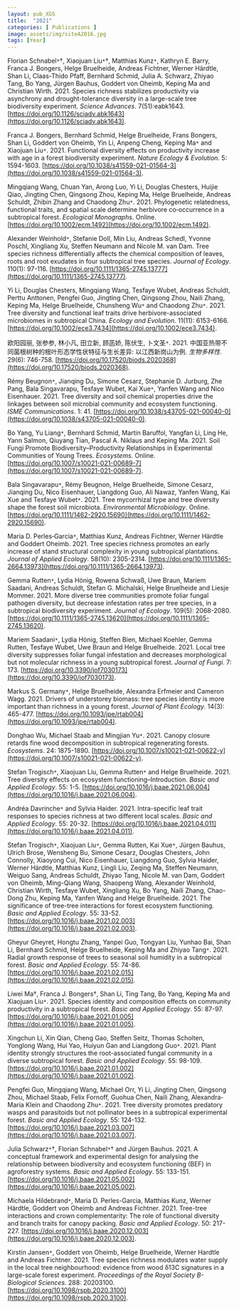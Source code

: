 ```yaml
---
layout: pub_XGS
title:  "2021"
categories: [ Publications ]
image: assets/img/siteA2016.jpg
tags: [Year]
---
```

Florian Schnabel<code>&ast;</code>†, Xiaojuan Liu<code>&ast;</code>†, Matthias Kunz<code>&ast;</code>, Kathryn E. Barry, Franca J. Bongers, Helge Bruelheide, Andreas Fichtner, Werner Härdtle, Shan Li, Claas-Thido Pfaff, Bernhard Schmid, Julia A. Schwarz, Zhiyao Tang, Bo Yang, Jürgen Bauhus, Goddert von Oheimb, Keping Ma and Christian Wirth. 2021. Species richness stabilizes productivity via asynchrony and drought-tolerance diversity in a large-scale tree biodiversity experiment. *Science Advances*. 7(51):eabk1643. [https://doi.org/10.1126/sciadv.abk1643](https://doi.org/10.1126/sciadv.abk1643).

Franca J. Bongers, Bernhard Schmid, Helge Bruelheide, Frans Bongers, Shan Li, Goddert von Oheimb, Yin Li, Anpeng Cheng, Keping  Ma<code>&ast;</code> and Xiaojuan  Liu<code>&ast;</code>. 2021. Functional diversity effects on productivity increase with age in a forest biodiversity experiment. *Nature Ecology & Evolution*. 5: 1594-1603. [https://doi.org/10.1038/s41559-021-01564-3](https://doi.org/10.1038/s41559-021-01564-3).

Mingqiang Wang, Chuan Yan, Arong Luo, Yi Li, Douglas Chesters, Huijie Qiao, Jingting Chen, Qingsong Zhou, Keping Ma, Helge Bruelheide, Andreas Schuldt, Zhibin Zhang and Chaodong Zhu<code>&ast;</code>. 2021. Phylogenetic relatedness, functional traits, and spatial scale determine herbivore co‐occurrence in a subtropical forest. *Ecological Monographs*. Online. [https://doi.org/10.1002/ecm.1492](https://doi.org/10.1002/ecm.1492). 

Alexander Weinhold<code>&ast;</code>, Stefanie Doll, Min Liu, Andreas Schedl, Yvonne Poschl, Xingliang Xu, Steffen Neumann and Nicole M. van Dam. Tree species richness differentially affects the chemical composition of leaves, roots and root exudates in four subtropical tree species. *Journal of Ecology*. 110(1): 97-116. [https://doi.org/10.1111/1365-2745.13777](https://doi.org/10.1111/1365-2745.13777).

Yi Li, Douglas Chesters, Mingqiang Wang, Tesfaye Wubet, Andreas Schuldt, Perttu Anttonen, Pengfei Guo, Jingting Chen, Qingsong Zhou, Naili Zhang, Keping Ma, Helge Bruelheide, Chunsheng Wu<code>&ast;</code> and Chaodong Zhu<code>&ast;</code>. 2021. Tree diversity and functional leaf traits drive herbivore-associated microbiomes in subtropical China. *Ecology and Evolution*. 11(11): 6153-6166. [https://doi.org/10.1002/ece3.7434](https://doi.org/10.1002/ece3.7434). 

欧阳园丽, 张参参, 林小凡, 田立新, 顾菡娇, 陈伏生, 卜文圣<code>&ast;</code>. 2021. 中国亚热带不同菌根树种的根叶形态学性状特征与生长差异: 以江西新岗山为例. *生物多样性*. 29(6): 746-758. [https://doi.org/10.17520/biods.2020368](https://doi.org/10.17520/biods.2020368).

Rémy Beugnon<code>&ast;</code>, Jianqing Du, Simone Cesarz, Stephanie D. Jurburg, Zhe Pang, Bala Singavarapu, Tesfaye Wubet, Kai Xue<code>&ast;</code>, Yanfen Wang and Nico Eisenhauer. 2021. Tree diversity and soil chemical properties drive the linkages between soil microbial community and ecosystem functioning. *ISME Communications*. 1: 41. [https://doi.org/10.1038/s43705-021-00040-0](https://doi.org/10.1038/s43705-021-00040-0).

Bo Yang, Yu Liang<code>&ast;</code>, Bernhard Schmid, Martin Baruffol, Yangfan Li, Ling He, Yann Salmon, Qiuyang Tian, Pascal A. Niklaus and Keping Ma. 2021. Soil Fungi Promote Biodiversity–Productivity Relationships in Experimental Communities of Young Trees. *Ecosystems*. Online. [https://doi.org/10.1007/s10021-021-00689-7](https://doi.org/10.1007/s10021-021-00689-7). 

Bala Singavarapu<code>&ast;</code>, Rémy Beugnon, Helge Bruelheide, Simone Cesarz, Jianqing Du, Nico Eisenhauer, Liangdong Guo, Ali Nawaz, Yanfen Wang, Kai Xue and Tesfaye Wubet<code>&ast;</code>. 2021. Tree mycorrhizal type and tree diversity shape the forest soil microbiota. *Environmental Microbiology*. Online. [https://doi.org/10.1111/1462-2920.15690](https://doi.org/10.1111/1462-2920.15690). 

Maria D. Perles‐Garcia<code>&ast;</code>, Matthias Kunz, Andreas Fichtner, Werner Härdtle and Goddert Oheimb. 2021. Tree species richness promotes an early increase of stand structural complexity in young subtropical plantations. *Journal of Applied Ecology*. 58(10): 2305-2314. [https://doi.org/10.1111/1365-2664.13973](https://doi.org/10.1111/1365-2664.13973). 

Gemma Rutten<code>&ast;</code>, Lydia Hönig, Rowena Schwaß, Uwe Braun, Mariem Saadani, Andreas Schuldt, Stefan G. Michalski, Helge Bruelheide and Liesje Mommer. 2021. More diverse tree communities promote foliar fungal pathogen diversity, but decrease infestation rates per tree species, in a subtropical biodiversity experiment. *Journal of Ecology*. 109(5): 2068-2080. [https://doi.org/10.1111/1365-2745.13620](https://doi.org/10.1111/1365-2745.13620).

Mariem Saadani<code>&ast;</code>, Lydia Hönig, Steffen Bien, Michael Koehler, Gemma Rutten, Tesfaye Wubet, Uwe Braun and Helge Bruelheide. 2021. Local tree diversity suppresses foliar fungal infestation and decreases morphological but not molecular richness in a young subtropical forest. *Journal of Fungi*. 7: 173. [https://doi.org/10.3390/jof7030173](https://doi.org/10.3390/jof7030173).

Markus S. Germany<code>&ast;</code>, Helge Bruelheide, Alexandra Erfmeier and Cameron Wagg. 2021. Drivers of understorey biomass: tree species identity is more important than richness in a young forest. *Journal of Plant Ecology*. 14(3): 465-477. [https://doi.org/10.1093/jpe/rtab004](https://doi.org/10.1093/jpe/rtab004). 

Donghao Wu, Michael Staab and Mingjian Yu<code>&ast;</code>. 2021. Canopy closure retards fine wood decomposition in subtropical regenerating forests. *Ecosystems*. 24: 1875-1890. [https://doi.org/10.1007/s10021-021-00622-y](https://doi.org/10.1007/s10021-021-00622-y).

Stefan Trogisch<code>&ast;</code>, Xiaojuan Liu, Gemma Rutten<code>&ast;</code> and Helge Bruelheide. 2021. Tree diversity effects on ecosystem functioning–Introduction. *Basic and Applied Ecology*. 55: 1-5. [https://doi.org/10.1016/j.baae.2021.06.004](https://doi.org/10.1016/j.baae.2021.06.004). 

Andréa Davrinche<code>&ast;</code> and Sylvia Haider. 2021. Intra-specific leaf trait responses to species richness at two different local scales. *Basic and Applied Ecology*. 55: 20-32. [https://doi.org/10.1016/j.baae.2021.04.011](https://doi.org/10.1016/j.baae.2021.04.011). 

Stefan Trogisch<code>&ast;</code>, Xiaojuan Liu<code>&ast;</code>, Gemma Rutten, Kai Xue<code>&ast;</code>, Jürgen Bauhus, Ulrich Brose, Wensheng Bu, Simone Cesarz, Douglas Chesters, John Connolly, Xiaoyong Cui, Nico Eisenhauer, Liangdong Guo, Sylvia Haider, Werner Härdtle, Matthias Kunz, Lingli Liu, Zeqing Ma, Steffen Neumann, Weiguo Sang, Andreas Schuldt, Zhiyao Tang, Nicole M. van Dam, Goddert von Oheimb, Ming-Qiang Wang, Shaopeng Wang, Alexander Weinhold, Christian Wirth, Tesfaye Wubet, Xingliang Xu, Bo Yang, Naili Zhang, Chao-Dong Zhu, Keping Ma, Yanfen Wang and Helge Bruelheide. 2021. The significance of tree-tree interactions for forest ecosystem functioning. *Basic and Applied Ecology*. 55: 33-52. [https://doi.org/10.1016/j.baae.2021.02.003](https://doi.org/10.1016/j.baae.2021.02.003).

Gheyur Gheyret, Hongtu Zhang, Yanpei Guo, Tongyan Liu, Yunhao Bai, Shan Li, Bernhard Schmid, Helge Bruelheide, Keping Ma and Zhiyao Tang<code>&ast;</code>. 2021. Radial growth response of trees to seasonal soil humidity in a subtropical forest. *Basic and Applied Ecology*. 55: 74-86. [https://doi.org/10.1016/j.baae.2021.02.015](https://doi.org/10.1016/j.baae.2021.02.015). 

Liwei Ma†, Franca J. Bongers†, Shan Li, Ting Tang, Bo Yang, Keping Ma and Xiaojuan Liu<code>&ast;</code>. 2021. Species identity and composition effects on community productivity in a subtropical forest. *Basic and Applied Ecology*. 55: 87-97. [https://doi.org/10.1016/j.baae.2021.01.005](https://doi.org/10.1016/j.baae.2021.01.005).

Xingchun Li, Xin Qian, Cheng Gao, Steffen Seitz, Thomas Scholten, Yonglong Wang, Hui Yao, Huiyun Gan and Liangdong Guo<code>&ast;</code>. 2021. Plant identity strongly structures the root-associated fungal community in a diverse subtropical forest. *Basic and Applied Ecology*. 55: 98-109. [https://doi.org/10.1016/j.baae.2021.01.002](https://doi.org/10.1016/j.baae.2021.01.002). 

Pengfei Guo, Mingqiang Wang, Michael Orr, Yi Li, Jingting Chen, Qingsong Zhou, Michael Staab, Felix Fornoff, Guohua Chen, Naili Zhang, Alexandra-Maria Klein and Chaodong Zhu<code>&ast;</code>. 2021. Tree diversity promotes predatory wasps and parasitoids but not pollinator bees in a subtropical experimental forest. *Basic and Applied Ecology*. 55: 124-132. [https://doi.org/10.1016/j.baae.2021.03.007](https://doi.org/10.1016/j.baae.2021.03.007). 

Julia Schwarz<code>&ast;</code>†, Florian Schnabel<code>&ast;</code>† and Jürgen Bauhus. 2021. A conceptual framework and experimental design for analysing the relationship between biodiversity and ecosystem functioning (BEF) in agroforestry systems. *Basic and Applied Ecology*. 55: 133-151. [https://doi.org/10.1016/j.baae.2021.05.002](https://doi.org/10.1016/j.baae.2021.05.002). 

Michaela Hildebrand<code>&ast;</code>, Maria D. Perles-Garcia, Matthias Kunz, Werner Härdtle, Goddert von Oheimb and Andreas Fichtner. 2021. Tree-tree interactions and crown complementarity: The role of functional diversity and branch traits for canopy packing. *Basic and Applied Ecology*. 50: 217-227. [https://doi.org/10.1016/j.baae.2020.12.003](https://doi.org/10.1016/j.baae.2020.12.003). 

Kirstin Jansen<code>&ast;</code>, Goddert von Oheimb, Helge Bruelheide, Werner Hardtle and Andreas Fichtner. 2021. Tree species richness modulates water supply in the local tree neighbourhood: evidence from wood δ13C signatures in a large-scale forest experiment. *Proceedings of the Royal Society B-Biological Sciences*. 288: 20203100.  [https://doi.org/10.1098/rspb.2020.3100](https://doi.org/10.1098/rspb.2020.3100).
